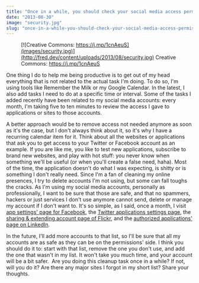 ```yaml
---
title: "Once in a while, you should check your social media access permissions"
date: "2013-08-30"
image: "security.jpg"
slug: "once-in-a-while-you-should-check-your-social-media-access-permissions"
---
```


<figure>

[](http://fred.dev/content/uploads/2013/08/security.jpg)

<figcaption>

[![Creative Commons: https://j.mp/1cnAeuS](images/security.jpg)](http://fred.dev/content/uploads/2013/08/security.jpg) Creative Commons: https://j.mp/1cnAeuS

</figcaption>

</figure>

One thing I do to help me being productive is to get out of my head everything that is not related to the actual task I'm doing. To do so, I'm using tools like Remember the Milk or my Google Calendar. In the latest, I also add tasks I need to do at a specific time or interval. Some of the tasks I added recently have been related to my social media accounts: every month, I'm taking five to ten minutes to review the access I gave to applications or sites to those accounts.

A better approach would be to remove access not needed anymore as soon as it's the case, but I don't always think about it, so it's why I have a recurring calendar item for it. Think about all the websites or applications that ask you to get access to your Twitter or Facebook account as an example. If you are like me, you like to test new applications, subscribe to brand new websites, and play with hot stuff: you never know when something we'll be useful (or when you'll create a false need, haha). Most of the time, the application doesn't do what I was expecting, is shitty or is something I don't really need. Since I'm a fan of cleaning my online presences, I try to delete accounts I'm not using, but some can fall toughs the cracks. As I'm using my social media accounts, personally as professionally, I want to be sure that those are safe, and that no spammers, hackers or just services I don't use anymore cannot send, delete or manage my account if I don't want to. It's so simple, as I said, once a month, I visit [app settings' page for Facebook](https://www.facebook.com/settings?tab=applications), the [Twitter applications settings page](https://twitter.com/settings/applications), the [sharing & extending account page of Flickr](https://www.flickr.com/account/sharing/), and the [authorized applications' page on LinkedIn](https://www.linkedin.com/secure/settings?userAgree=&goback=.nas_*1_*1_*1).

In the future, I'll add more accounts to that list, so I'll be sure that all my accounts are as safe as they can be on the permissions' side. I think you should do it to: start with that list, remove the one you don't use, and add the one that wasn't in my list. It won't take you much time, and your account will be a bit safer.  Are you doing this cleanup task once in a while? If not, will you do it? Are there any major sites I forgot in my short list? Share your thoughts.
